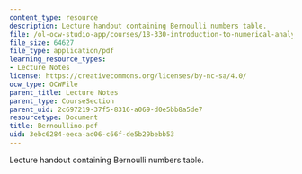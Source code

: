 ```yaml
---
content_type: resource
description: Lecture handout containing Bernoulli numbers table.
file: /ol-ocw-studio-app/courses/18-330-introduction-to-numerical-analysis-spring-2004/3ebc6284eecaad06c66fde5b29bebb53_Bernoullino.pdf
file_size: 64627
file_type: application/pdf
learning_resource_types:
- Lecture Notes
license: https://creativecommons.org/licenses/by-nc-sa/4.0/
ocw_type: OCWFile
parent_title: Lecture Notes
parent_type: CourseSection
parent_uid: 2c697219-37f5-8316-a069-d0e5bb8a5de7
resourcetype: Document
title: Bernoullino.pdf
uid: 3ebc6284-eeca-ad06-c66f-de5b29bebb53
---
```

Lecture handout containing Bernoulli numbers table.